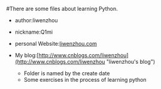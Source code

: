 #There are some files about learning Python.

* author:liwenzhou
* nickname:Q1mi

* personal Website:[liwenzhou.com](http://liwenzhou.com "liwenzhou's website")
* My blog:[http://www.cnblogs.com/liwenzhou](http://www.cnblogs.com/liwenzhou "liwenzhou's blog")

	* Folder is named by the create date
	* Some exercises in the process of learning python
